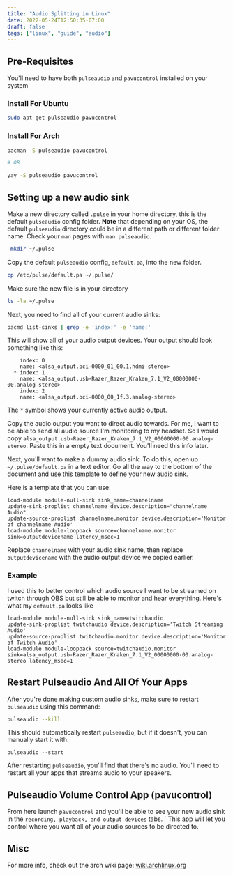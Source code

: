 ```yaml
---
title: "Audio Splitting in Linux"
date: 2022-05-24T12:50:35-07:00
draft: false
tags: ["linux", "guide", "audio"]
---
```


## Pre-Requisites
You'll need to have both `pulseaudio` and `pavucontrol` installed on your system

### Install For Ubuntu
```bash
sudo apt-get pulseaudio pavucontrol
```

### Install For Arch

```bash
pacman -S pulseaudio pavucontrol

# OR

yay -S pulseaudio pavucontrol
```

## Setting up a new audio sink
Make a new directory called `.pulse` in your home directory, this is the default `pulseaudio` config folder. 
**Note** that depending on your OS, the default `pulseaudio` directory could be in a different path or different folder name. Check your `man` pages with `man pulseaudio`.
```bash
 mkdir ~/.pulse
```

Copy the default `pulseaudio` config, `default.pa`, into the new folder.
```bash
cp /etc/pulse/default.pa ~/.pulse/
``` 

Make sure the new file is in your directory
```bash
ls -la ~/.pulse
```

Next, you need to find all of your current audio sinks:
```bash
pacmd list-sinks | grep -e 'index:' -e 'name:'
```

This will show all of your audio output devices. Your output should look something like this:
```
    index: 0
	name: <alsa_output.pci-0000_01_00.1.hdmi-stereo>
  * index: 1
	name: <alsa_output.usb-Razer_Razer_Kraken_7.1_V2_00000000-00.analog-stereo>
    index: 2
	name: <alsa_output.pci-0000_00_1f.3.analog-stereo>
```

The `*` symbol shows your currently active audio output.

Copy the audio output you want to direct audio towards. For me, I want to be able to send all audio source I'm monitoring to my headset. 
So I would copy `alsa_output.usb-Razer_Razer_Kraken_7.1_V2_00000000-00.analog-stereo`.
Paste this in a empty text document. You'll need this info later.

Next, you'll want to make a dummy audio sink. To do this, open up 
`~/.pulse/default.pa` in a text editor. Go all the way to the bottom of the document and use this template to define your new audio sink.

Here is a template that you can use:
```
load-module module-null-sink sink_name=channelname 
update-sink-proplist channelname device.description="channelname Audio" 
update-source-proplist channelname.monitor device.description='Monitor of channelname Audio' 
load-module module-loopback source=channelname.monitor sink=outputdevicename latency_msec=1
```

Replace `channelname` with your audio sink name, then replace `outputdevicename` with the audio output device we copied earlier.

### Example
I used this to better control which audio source I want to be streamed on twitch through OBS but still be able to monitor and hear everything.
Here's what my `default.pa` looks like

```
load-module module-null-sink sink_name=twitchaudio
update-sink-proplist twitchaudio device.description='Twitch Streaming Audio'
update-source-proplist twitchaudio.monitor device.description='Monitor of Twitch Audio'
load-module module-loopback source=twitchaudio.monitor sink=alsa_output.usb-Razer_Razer_Kraken_7.1_V2_00000000-00.analog-stereo latency_msec=1
```

## Restart Pulseaudio And All Of Your Apps

After you're done making custom audio sinks, make sure to restart `pulseaudio` using this command:

```bash
pulseaudio --kill
```

This should automatically restart `pulseaudio`, but if it doesn't, you can manually start it with:
```
pulseaudio --start
```

After restarting `pulseaudio`, you'll find that there's no audio. You'll need to restart all your apps that streams audio to your speakers.

## Pulseaudio Volume Control App (pavucontrol)
From here launch `pavucontrol` and you'll be able to see your new audio sink in the `recording, playback, and output devices` tabs. `
This app will let you control where you want all of your audio sources to be directed to.

## Misc
For more info, check out the arch wiki page: [wiki.archlinux.org](https://wiki.archlinux.org/title/PulseAudio/Examples#Remapping_sinks)

